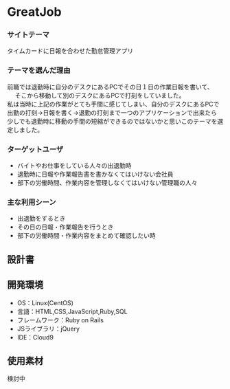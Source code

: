 # GreatJob


### サイトテーマ
タイムカードに日報を合わせた勤怠管理アプリ

### テーマを選んだ理由
前職では退勤時に自分のデスクにあるPCでその日１日の作業日報を書いて、   　 
そこから移動して別のデスクにあるPCで打刻をしていました。   
私は当時に上記の作業がとても手間に感じてしまい、自分のデスクにあるPCで   
出勤の打刻→日報を書く→退勤の打刻まで一つのアプリケーションで出来たら   
少しでも退勤時に移動の手間の短縮ができるのではないかと思いこのテーマを選定しました。


### ターゲットユーザ
- バイトやお仕事をしている人々の出退勤時
- 退勤時に日報や作業報告書を書かなくてはいけない会社員
- 部下の労働時間、作業内容を管理しなくてはいけない管理職の人々

### 主な利用シーン
- 出退勤をするとき
- その日の日報・作業報告を行うとき
- 部下の労働時間・作業内容をまとめて確認したい時

## 設計書


## 開発環境
- OS：Linux(CentOS)
- 言語：HTML,CSS,JavaScript,Ruby,SQL
- フレームワーク：Ruby on Rails
- JSライブラリ：jQuery
- IDE：Cloud9

## 使用素材
検討中